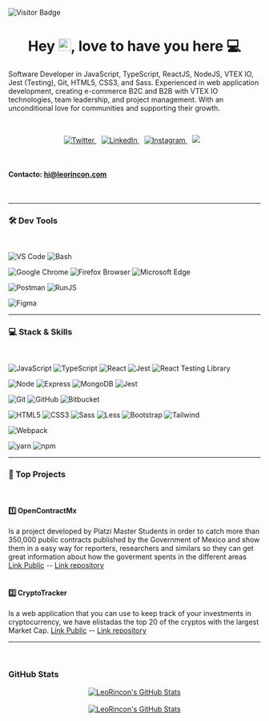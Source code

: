 <!-- ![GitHub Header LeoRincon](https://raw.githubusercontent.com/LeoRincon/LeoRincon/main/assets/leonardo.jpg) -->

![Visitor Badge](https://visitor-badge.laobi.icu/badge?page_id=LeoRincon.LeoRincon)

<h1 align="center">Hey
<img src="https://raw.githubusercontent.com/jcmexdev/jcmexdev/main/assets/hi.gif" width="25">, love to have you here 💻</h1>
<p>Software Developer in JavaScript, TypeScript, ReactJS, NodeJS, VTEX IO, Jest (Testing), Git, HTML5, CSS3, and Sass. Experienced in web application development, creating e-commerce B2C and B2B with VTEX IO technologies, team leadership, and project management. With an unconditional love for communities and supporting their growth. 
</p>
<br/>
<p align="center"  >
  <a href="https://twitter.com/LeoBotache7" target="_blank" style="margin-right:10px">
    <img src="https://img.shields.io/badge/twitter-%231DA1F2.svg?&style=for-the-badge&logo=twitter&logoColor=white&color=071A2C" alt="Twitter"/>
  </a>
  <a href="https://www.linkedin.com/in/leo-rincon/" target="_blank"
  style="margin-right:10px">
    <img src="https://img.shields.io/badge/linkedin-%230077B5.svg?&style=for-the-badge&logo=linkedin&logoColor=white&color=071A2C" alt="LinkedIn"/>
  </a>
  <a href="https://www.instagram.com/leobotache7/" target="_blank"
  style="margin-right:10px">
    <img src="https://img.shields.io/badge/instagram-%23E4405F.svg?&style=for-the-badge&logo=instagram&logoColor=white&color=071A2C" alt="Instagram"/>
  </a>
  <a href="https://platzi.com/@jleobotache/" style="margin-right:10px"><img src="https://img.shields.io/badge/Platzi-98CA3F.svg?&style=for-the-badge&logo=platzi&logoColor=white" />
  </a>
</p>
<br/>
<h4><strong>Contacto:</strong> <a href="mailto:jleobotache@gmail.com">hi@leorincon.com</a></h4>
<br/>

---

<h3>🛠 Dev Tools</h3>
<br/>

![VS Code](https://img.shields.io/badge/IDE-VSCode-292e33?style=flat-square&logo=Visual-studio-code&logoColor=fff)
![Bash](https://img.shields.io/badge/_-Bash-292e33?style=flat-square&logo=gnu-bash&logoColor=fff)

![Google Chrome](https://img.shields.io/badge/_-GoogleChrome-292e33?style=flat-square&logo=Google-Chrome&logoColor=fff)
![Firefox Browser](https://img.shields.io/badge/_-Firefox-292e33?style=flat-square&logo=firefox-browser&logoColor=fff)
![Microsoft Edge](https://img.shields.io/badge/_-MicrosoftEdge-292e33?style=flat-square&logo=microsoftedge&logoColor=fff)

![Postman](https://img.shields.io/badge/_-Postman-292e33?style=flat-square&logo=postman&logoColor=fff)
![RunJS](https://img.shields.io/badge/_-RunJS-292e33?style=flat-square&logo=javascript&logoColor=fff)

![Figma](https://img.shields.io/badge/_-Figma-292e33?style=flat-square&logo=figma&logoColor=fff)

---

<h3>💻 Stack & Skills</h3>
<br/>

![JavaScript](https://img.shields.io/badge/_-JavaScript-292e33?style=flat-square&logo=javascript&logoColor=fff)
![TypeScript](https://img.shields.io/badge/_-TypeScript-292e33?style=flat-square&logo=typescript&logoColor=fff)
![React](https://img.shields.io/badge/_-ReactJS-292e33?style=flat-square&logo=React&logoColor=fff)
![Jest](https://img.shields.io/badge/_-Jest-292e33?style=flat-square&logo=Jest&logoColor=fff)
![React Testing Library](https://img.shields.io/badge/_-React_Testing_Library-292e33?style=flat-square&logo=testing-library&logoColor=fff)

![Node](https://img.shields.io/badge/_-Nodejs-292e33?style=flat-square&logo=Node.js&logoColor=fff)
![Express](https://img.shields.io/badge/_-Express-292e33?style=flat-square&logo=Express&logoColor=fff)
![MongoDB](https://img.shields.io/badge/_-MongoDB-292e33?style=flat-square&logo=MongoDB&logoColor=fff)
![Jest](https://img.shields.io/badge/_-Jest-292e33?style=flat-square&logo=Jest&logoColor=fff)

![Git](https://img.shields.io/badge/_-Git-292e33?style=flat-square&logo=git&logoColor=fff)
![GitHub](https://img.shields.io/badge/_-GitHub-292e33?style=flat-square&logo=github)
![Bitbucket](https://img.shields.io/badge/_-Bitbucket-292e33?style=flat-square&logo=bitbucket)

![HTML5](https://img.shields.io/badge/_-HTML5-292e33?style=flat-square&logo=html5&logoColor=white)
![CSS3](https://img.shields.io/badge/_-CSS3-292e33?style=flat-square&logo=css3)
![Sass](https://img.shields.io/badge/_-Sass-292e33?style=flat-square&logo=sass&logoColor=white)
![Less](https://img.shields.io/badge/_-Less-292e33?style=flat-square&logo=less&logoColor=white)
![Bootstrap](https://img.shields.io/badge/_-Bootstrap-292e33?style=flat-square&logo=bootstrap)
![Tailwind](https://img.shields.io/badge/_-Tailwind-292e33?style=flat-square&logo=tailwind-css)

![Webpack](https://img.shields.io/badge/_-Webpack-292e33?style=flat-square&logo=webpack&logoColor=fff)

![yarn](https://img.shields.io/badge/_-yarn-292e33?style=flat-square&logo=yarn&logoColor=fff)
![npm](https://img.shields.io/badge/_-npm-292e33?style=flat-square&logo=npm&logoColor=fff)

---

<h3>📌 Top Projects </h3>
<br />
<h4>1️⃣ OpenContractMx</h4>
Is a project developed by Platzi Master Students in order to catch more than 350,000 public contracts published by the Government of Mexico and show them in a easy way for reporters, researchers and similars so they can get great information about how the goverment spents in the different areas <a href='https://opencontractmx.netlify.app/'>Link Public</a> --
<a href='https://github.com/OpenContractMX/Frontend'>Link repository</a>
<br /><br />
<h4>2️⃣ CryptoTracker</h4>
Is a web application that you can use to keep track of your investments in cryptocurrency, we have elistadas the top 20 of the cryptos with the largest Market Cap. <a href='https://cryptotracker-master.netlify.app/'>Link Public</a> --
<a href='https://github.com/CryptoTracker-Platzi-Master/Frontend'>Link repository</a>

---

<br/>
<h3>GitHub Stats</h3>
<div align="center">
<a href="https://github.com/LeoRincon">
  <img align="center" src="https://github-readme-stats.vercel.app/api/top-langs/?username=LeoRincon&theme=dracula&count_private=true&hide=css,blade" alt="LeoRincon's GitHub Stats" />
</a>
<br/>
<br/>
<a href="https://github.com/LeoRincon">
  <img align="center" src="https://github-readme-stats.vercel.app/api?username=LeoRincon&count_private=true&show_icons=true&line_height=27&theme=dracula" alt="LeoRincon's GitHub Stats"/>
</a>
</div>
